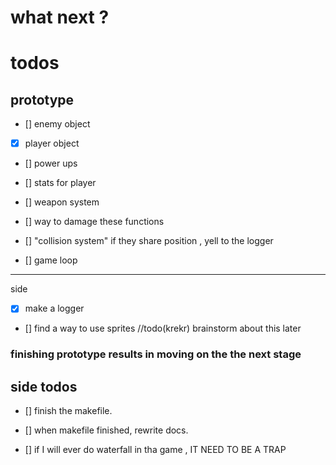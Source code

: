 # what next ?

# todos

## prototype
- [] enemy object
- [x] player object
- [] power ups
- [] stats for player
- [] weapon system
- [] way to damage these functions
- [] "collision system" if they share position , yell to the logger

- [] game loop
--- 
side
- [x] make a logger
- [] find a way to use sprites 
//todo(krekr) brainstorm about this later
### finishing prototype results in moving on the the next stage 

## side todos 

- [] finish the makefile. 
- [] when makefile finished, rewrite docs.


- [] if I will ever do waterfall in tha game , IT NEED TO BE A TRAP
